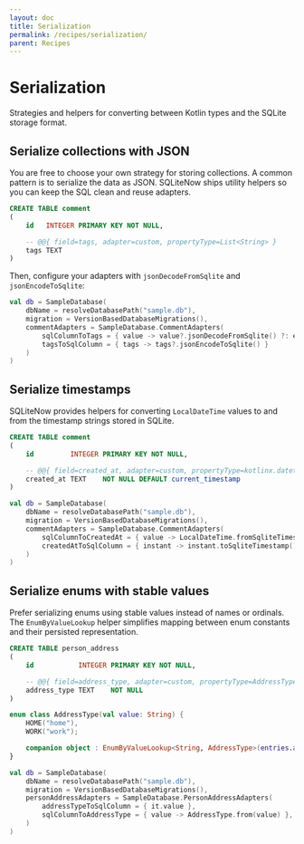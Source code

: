 ```yaml
---
layout: doc
title: Serialization
permalink: /recipes/serialization/
parent: Recipes
---
```


# Serialization

Strategies and helpers for converting between Kotlin types and the SQLite storage format.

## Serialize collections with JSON

You are free to choose your own strategy for storing collections. A common pattern is to serialize
the data as JSON. SQLiteNow ships utility helpers so you can keep the SQL clean and reuse adapters.

```sql
CREATE TABLE comment
(
    id   INTEGER PRIMARY KEY NOT NULL,

    -- @@{ field=tags, adapter=custom, propertyType=List<String> }
    tags TEXT
)
```

Then, configure your adapters with `jsonDecodeFromSqlite` and `jsonEncodeToSqlite`:

```kotlin
val db = SampleDatabase(
    dbName = resolveDatabasePath("sample.db"),
    migration = VersionBasedDatabaseMigrations(),
    commentAdapters = SampleDatabase.CommentAdapters(
        sqlColumnToTags = { value -> value?.jsonDecodeFromSqlite() ?: emptyList() },
        tagsToSqlColumn = { tags -> tags?.jsonEncodeToSqlite() }
    )
)
```

## Serialize timestamps

SQLiteNow provides helpers for converting `LocalDateTime` values to and from the timestamp strings
stored in SQLite.

```sql
CREATE TABLE comment
(
    id         INTEGER PRIMARY KEY NOT NULL,

    -- @@{ field=created_at, adapter=custom, propertyType=kotlinx.datetime.LocalDateTime }
    created_at TEXT    NOT NULL DEFAULT current_timestamp
)
```

```kotlin
val db = SampleDatabase(
    dbName = resolveDatabasePath("sample.db"),
    migration = VersionBasedDatabaseMigrations(),
    commentAdapters = SampleDatabase.CommentAdapters(
        sqlColumnToCreatedAt = { value -> LocalDateTime.fromSqliteTimestamp(value) },
        createdAtToSqlColumn = { instant -> instant.toSqliteTimestamp() },
    )
)
```

## Serialize enums with stable values

Prefer serializing enums using stable values instead of names or ordinals. The `EnumByValueLookup`
helper simplifies mapping between enum constants and their persisted representation.

```sql
CREATE TABLE person_address
(
    id           INTEGER PRIMARY KEY NOT NULL,

    -- @@{ field=address_type, adapter=custom, propertyType=AddressType }
    address_type TEXT    NOT NULL
)
```

```kotlin
enum class AddressType(val value: String) {
    HOME("home"),
    WORK("work");

    companion object : EnumByValueLookup<String, AddressType>(entries.associateBy { it.value })
}
```

```kotlin
val db = SampleDatabase(
    dbName = resolveDatabasePath("sample.db"),
    migration = VersionBasedDatabaseMigrations(),
    personAddressAdapters = SampleDatabase.PersonAddressAdapters(
        addressTypeToSqlColumn = { it.value },
        sqlColumnToAddressType = { value -> AddressType.from(value) },
    )
)
```
